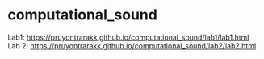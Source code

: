 # computational_sound

Lab1: https://pruyontrarakk.github.io/computational_sound/lab1/lab1.html
Lab 2: https://pruyontrarakk.github.io/computational_sound/lab2/lab2.html
